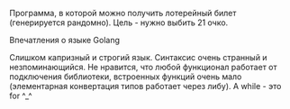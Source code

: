 Программа, в которой можно получить лотерейный билет (генерируется рандомно). Цель - нужно выбить 21 очко.

Впечатления о языке Golang

Слишком капризный и строгий язык. Синтаксис очень странный и незпоминающийся. Не нравится, что любой функционал работает от подключения библиотеки, встроенных функций очень мало (элементарная конвертация типов работает через либу). А while - это for ^_^
